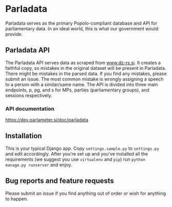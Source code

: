# Parladata

Parladata serves as the primary Popolo-compliant database and API for parliamentary data. In an ideal world, this is what our government would provide.

## Parladata API

The Parladata API serves data as scraped from www.dz-rs.si. It creates a faithful copy, so mistakes in the original dataset will be present in Parladata. There might be mistakes in the parsed data. If you find any mistakes, please submit an issue. The most common mistake is wrongly assigning a speech to a person with a similar/same name. The API is divided into three main endpoints, p, pg, and s for MPs, parties (parliamentary groups), and sessions respectively.

### API documentation

https://dev.parlameter.si/doc/parladata

## Installation

This is your typical Django app. Copy `settings.sample.py` to `settings.py` and edit accordingly. After you're set up and you've installed all the requirements (we suggest you use `virtualenv` and `pip`) run `python manage.py runserver` and enjoy.

## Bug reports and feature requests

Please submit an issue if you find anything out of order or wish for anything to happen.

